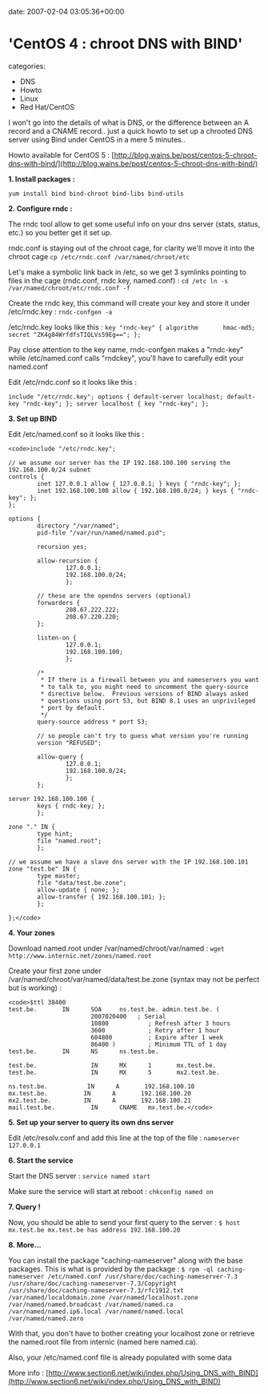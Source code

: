 


date: 2007-02-04 03:05:36+00:00


# 'CentOS 4 : chroot DNS with BIND'

categories:
- DNS
- Howto
- Linux
- Red Hat/CentOS


I won't go into the details of what is DNS, or the difference between an A record and a CNAME record.. just a quick howto to set up a chrooted DNS server using Bind under CentOS in a mere 5 minutes.. 

Howto available for CentOS 5 : [http://blog.wains.be/post/centos-5-chroot-dns-with-bind/](http://blog.wains.be/post/centos-5-chroot-dns-with-bind/)

<!-- more -->

**1. Install packages :**

`yum install bind bind-chroot bind-libs bind-utils`

**2. Configure rndc :**

The rndc tool allow to get some useful info on your dns server (stats, status, etc.) so you better get it set up.

rndc.conf is staying out of the chroot cage, for clarity we'll move it into the chroot cage
`cp /etc/rndc.conf /var/named/chroot/etc`

Let's make a symbolic link back in /etc, so we get 3 symlinks pointing to files in the cage (rndc.conf, rndc.key, named.conf) :
`cd /etc
ln -s /var/named/chroot/etc/rndc.conf -f`

Create the rndc key, this command will create your key and store it under /etc/rndc.key :
`rndc-confgen -a`

/etc/rndc.key looks like this :
`key "rndc-key" {
        algorithm       hmac-md5;
        secret "ZK4g84WrfdfsTIQLVs59Eg==";
};`

Pay close attention to the key name, rndc-confgen makes a "rndc-key" while /etc/named.conf calls "rndckey", you'll have to carefully edit your named.conf

Edit /etc/rndc.conf so it looks like this :

`include "/etc/rndc.key";
options {
default-server localhost;
default-key "rndc-key";
};
server localhost {
key "rndc-key";
};`

**3. Set up BIND**

Edit /etc/named.conf so it looks like this :


    
    <code>include "/etc/rndc.key";
    
    // we assume our server has the IP 192.168.100.100 serving the 192.168.100.0/24 subnet
    controls {
            inet 127.0.0.1 allow { 127.0.0.1; } keys { "rndc-key"; };
            inet 192.168.100.100 allow { 192.168.100.0/24; } keys { "rndc-key"; };
    };
    
    options {
            directory "/var/named";
            pid-file "/var/run/named/named.pid";
    
            recursion yes;
    
            allow-recursion {
                    127.0.0.1;
                    192.168.100.0/24;
                    };
    
            // these are the opendns servers (optional)
            forwarders {
                    208.67.222.222;
                    208.67.220.220;
            };
    
            listen-on {
                    127.0.0.1;
                    192.168.100.100;
                    };
    
            /*
             * If there is a firewall between you and nameservers you want
             * to talk to, you might need to uncomment the query-source
             * directive below.  Previous versions of BIND always asked
             * questions using port 53, but BIND 8.1 uses an unprivileged
             * port by default.
             */
            query-source address * port 53;
    
            // so people can't try to guess what version you're running
            version "REFUSED";
    
            allow-query {
                    127.0.0.1;
                    192.168.100.0/24;
                    };
            };
    
    server 192.168.100.100 {
            keys { rndc-key; };
            };
    
    zone "." IN {
            type hint;
            file "named.root";
            };
    
    // we assume we have a slave dns server with the IP 192.168.100.101 
    zone "test.be" IN {
            type master;
            file "data/test.be.zone";
            allow-update { none; };
            allow-transfer { 192.168.100.101; };
            };
    
    };</code>



**4. Your zones**

Download named.root under /var/named/chroot/var/named :
`wget http://www.internic.net/zones/named.root`

Create your first zone under /var/named/chroot/var/named/data/test.be.zone (syntax may not be perfect but is working) :

    
    <code>$ttl 38400
    test.be.       IN      SOA     ns.test.be. admin.test.be. (
                           2007020400   ; Serial
                           10800           ; Refresh after 3 hours
                           3600            ; Retry after 1 hour
                           604800          ; Expire after 1 week
                           86400 )         ; Minimum TTL of 1 day
    test.be.       IN      NS      ns.test.be.
    
    test.be.               IN      MX      1       mx.test.be.
    test.be.               IN      MX      5       mx2.test.be.
    
    ns.test.be.           IN      A       192.168.100.10
    mx.test.be.          IN      A       192.168.100.20
    mx2.test.be.         IN      A       192.168.100.21
    mail.test.be.          IN      CNAME   mx.test.be.</code>



**5. Set up your server to query its own dns server**

Edit /etc/resolv.conf and add this line at the top of the file :
`nameserver 127.0.0.1`

**6. Start the service**

Start the DNS server : 
`service named start`

Make sure the service will start at reboot : 
`chkconfig named on`

**7. Query !**

Now, you should be able to send your first query to the server : 
`$ host mx.test.be
mx.test.be has address 192.168.100.20`

**8. More...**

You can install the package "caching-nameserver" along with the base packages.
This is what is provided by the package :
`$ rpm -ql caching-nameserver
/etc/named.conf
/usr/share/doc/caching-nameserver-7.3
/usr/share/doc/caching-nameserver-7.3/Copyright
/usr/share/doc/caching-nameserver-7.3/rfc1912.txt
/var/named/localdomain.zone
/var/named/localhost.zone
/var/named/named.broadcast
/var/named/named.ca
/var/named/named.ip6.local
/var/named/named.local
/var/named/named.zero`

With that, you don't have to bother creating your localhost zone or retrieve the named.root file from internic (named here named.ca).

Also, your /etc/named.conf file is already populated with some data

More info : [http://www.section6.net/wiki/index.php/Using_DNS_with_BIND](http://www.section6.net/wiki/index.php/Using_DNS_with_BIND)
